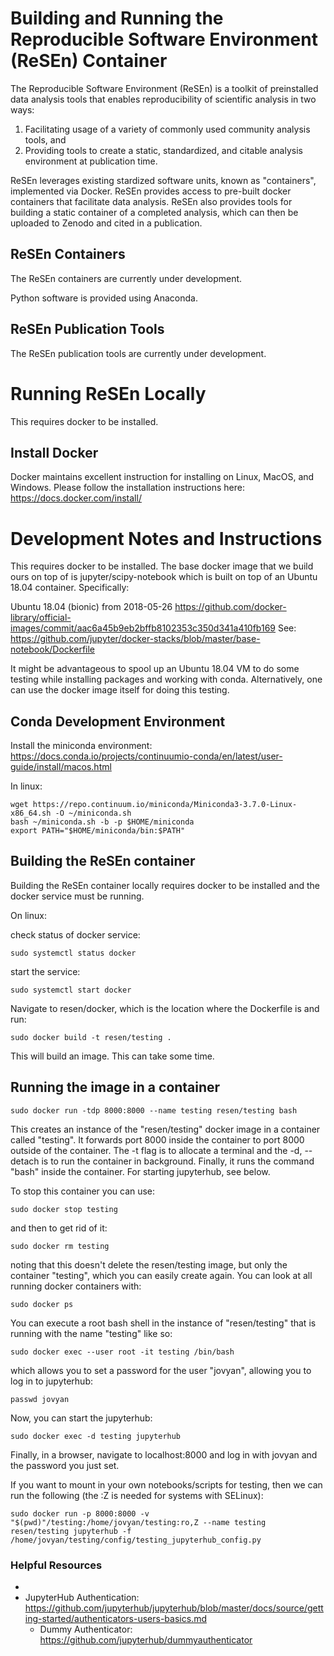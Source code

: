 # Building and Running the Reproducible Software Environment (ReSEn) Container

The Reproducible Software Environment (ReSEn) is a toolkit of preinstalled data analysis tools that enables reproducibility of scientific analysis in two ways:
1) Facilitating usage of a variety of commonly used community analysis tools, and
2) Providing tools to create a static, standardized, and citable analysis environment at publication time.

ReSEn leverages existing stardized software units, known as "containers", implemented via Docker. ReSEn provides access to pre-built docker containers that facilitate data analysis. ReSEn also provides tools for building a static container of a completed analysis, which can then be uploaded to Zenodo and cited in a publication.


## ReSEn Containers
The ReSEn containers are currently under development.

Python software is provided using Anaconda.

## ReSEn Publication Tools
The ReSEn publication tools are currently under development.


# Running ReSEn Locally

This requires docker to be installed.

## Install Docker

Docker maintains excellent instruction for installing on Linux, MacOS, and Windows. Please follow the installation instructions here: https://docs.docker.com/install/

# Development Notes and Instructions

This requires docker to be installed. The base docker image that we build ours on top of is jupyter/scipy-notebook which is built on top of an Ubuntu 18.04 container. Specifically:

Ubuntu 18.04 (bionic) from 2018-05-26
https://github.com/docker-library/official-images/commit/aac6a45b9eb2bffb8102353c350d341a410fb169
See: https://github.com/jupyter/docker-stacks/blob/master/base-notebook/Dockerfile

It might be advantageous to spool up an Ubuntu 18.04 VM to do some testing while installing packages and working with conda. Alternatively, one can use the docker image itself for doing this testing.

## Conda Development Environment

Install the miniconda environment: https://docs.conda.io/projects/continuumio-conda/en/latest/user-guide/install/macos.html

In linux:

    wget https://repo.continuum.io/miniconda/Miniconda3-3.7.0-Linux-x86_64.sh -O ~/miniconda.sh
    bash ~/miniconda.sh -b -p $HOME/miniconda
    export PATH="$HOME/miniconda/bin:$PATH"


## Building the ReSEn container

Building the ReSEn container locally requires docker to be installed and the docker service must be running.

On linux:

check status of docker service:

    sudo systemctl status docker

start the service:

    sudo systemctl start docker

Navigate to resen/docker, which is the location where the Dockerfile is and run:

    sudo docker build -t resen/testing .

This will build an image. This can take some time.

## Running the image in a container

    sudo docker run -tdp 8000:8000 --name testing resen/testing bash

This creates an instance of the "resen/testing" docker image in a container called "testing". It forwards port 8000 inside the container to port 8000 outside of the container. The -t flag is to allocate a terminal and the -d, --detach is to run the container in background. Finally, it runs the command "bash" inside the container. For starting jupyterhub, see below.

To stop this container you can use:

    sudo docker stop testing

and then to get rid of it:

    sudo docker rm testing

noting that this doesn't delete the resen/testing image, but only the container "testing", which you can easily create again. You can look at all running docker containers with:

    sudo docker ps

You can execute a root bash shell in the instance of "resen/testing" that is running with the name "testing" like so:

    sudo docker exec --user root -it testing /bin/bash

which allows you to set a password for the user "jovyan", allowing you to log in to jupyterhub:

    passwd jovyan

Now, you can start the jupyterhub:

    sudo docker exec -d testing jupyterhub

Finally, in a browser, navigate to localhost:8000 and log in with jovyan and the password you just set.

If you want to mount in your own notebooks/scripts for testing, then we can run the following (the :Z is needed for systems with SELinux):

    sudo docker run -p 8000:8000 -v "$(pwd)"/testing:/home/jovyan/testing:ro,Z --name testing resen/testing jupyterhub -f /home/jovyan/testing/config/testing_jupyterhub_config.py

### Helpful Resources

* 
* JupyterHub Authentication: https://github.com/jupyterhub/jupyterhub/blob/master/docs/source/getting-started/authenticators-users-basics.md
    * Dummy Authenticator: https://github.com/jupyterhub/dummyauthenticator
